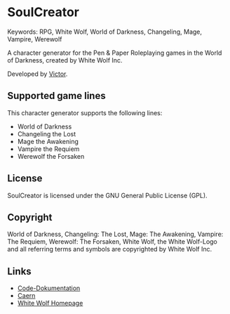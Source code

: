 # SoulCreator

Keywords:	RPG, White Wolf, World of Darkness, Changeling, Mage, Vampire, Werewolf

A character generator for the Pen & Paper Roleplaying games in the World of Darkness, created by White Wolf Inc.

Developed by [Victor](http://www.caern.de/).

## Supported game lines

This character generator supports the following lines:

* World of Darkness
* Changeling the Lost
* Mage the Awakening
* Vampire the Requiem
* Werewolf the Forsaken

## License

SoulCreator is licensed under the GNU General Public License (GPL).

## Copyright

World of Darkness, Changeling: The Lost, Mage: The Awakening, Vampire: The Requiem, Werewolf: The Forsaken, White Wolf, the White Wolf-Logo and all referring terms and symbols are copyrighted by White Wolf Inc.

## Links

* [Code-Dokumentation](http://goliathleviathan.github.com/SoulCreator/index.html)
* [Caern](http://www.caern.de/)
* [White Wolf Homepage](http://www.white-wolf.com/)
